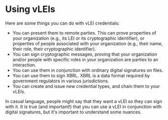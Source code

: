 # Using vLEIs

Here are some things you can do with vLEI credentials:

* You can present them to remote parties. This can prove properties of your organization (e.g., its LEI or its cryptographic identifier), or properties of people associated with your organization (e.g., their name, their role, their cryptographic identifier).
* You can sign cryptographic messages, proving that your organization and/or people with specific roles in your organization are parties to an interaction.
* You can use them in conjunction with ordinary digital signatures on files.
* You can use them to sign XBRL. XBRL is a data format required by government regulators in various jurisdictions.
* You can create and issue new credential types, and chain them to your vLEIs.

In casual language, people might say that they want a vLEI so they can sign with it. It is true (and important!) that you can use a vLEI in conjunction with digital signatures, but it's important to understand some nuances.

